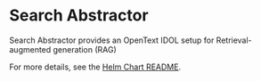 # Search Abstractor

Search Abstractor provides an OpenText IDOL setup for Retrieval-augmented generation (RAG) 

For more details, see the [Helm Chart README](helm/search-abstractor-stack/README.md).
